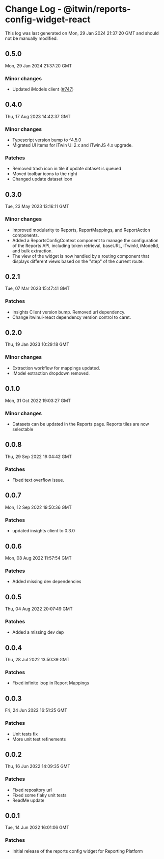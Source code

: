 # Change Log - @itwin/reports-config-widget-react

This log was last generated on Mon, 29 Jan 2024 21:37:20 GMT and should not be manually modified.

<!-- Start content -->

## 0.5.0

Mon, 29 Jan 2024 21:37:20 GMT

### Minor changes

- Updated iModels client ([#747](https://github.com/iTwin/viewer-components-react/pull/747))

## 0.4.0
Thu, 17 Aug 2023 14:42:37 GMT

### Minor changes

- Typescript version bump to ^4.5.0
- Migrated UI items for iTwin UI 2.x and iTwinJS 4.x upgrade.

### Patches

- Removed trash icon in tile if update dataset is queued
- Moved toolbar icons to the right
- Changed update dataset icon

## 0.3.0
Tue, 23 May 2023 13:16:11 GMT

### Minor changes

- Improved modularity to Reports, ReportMappings, and ReportAction components.
- Added a ReportsConfigContext component to manage the configuration of the Reports API, including token retrieval, baseURL, iTwinId, iModelId, and bulk extraction.
- The view of the widget is now handled by a routing component that displays different views based on the "step" of the current route.

## 0.2.1
Tue, 07 Mar 2023 15:47:41 GMT

### Patches

- Insights Client version bump. Removed url dependency.
- Change itwinui-react dependency version control to caret.

## 0.2.0
Thu, 19 Jan 2023 10:29:18 GMT

### Minor changes

- Extraction workflow for mappings updated.
- IModel extraction dropdown removed.

## 0.1.0
Mon, 31 Oct 2022 19:03:27 GMT

### Minor changes

- Datasets can be updated in the Reports page. Reports tiles are now selectable

## 0.0.8
Thu, 29 Sep 2022 19:04:42 GMT

### Patches

- Fixed text overflow issue.

## 0.0.7
Mon, 12 Sep 2022 19:50:36 GMT

### Patches

- updated insights client to 0.3.0

## 0.0.6
Mon, 08 Aug 2022 11:57:54 GMT

### Patches

- Added missing dev dependencies

## 0.0.5
Thu, 04 Aug 2022 20:07:49 GMT

### Patches

- Added a missing dev dep

## 0.0.4
Thu, 28 Jul 2022 13:50:39 GMT

### Patches

- Fixed infinite loop in Report Mappings

## 0.0.3
Fri, 24 Jun 2022 16:51:25 GMT

### Patches

- Unit tests fix
- More unit test refinements 

## 0.0.2
Thu, 16 Jun 2022 14:09:35 GMT

### Patches

- Fixed repository url
- Fixed some flaky unit tests
- ReadMe update

## 0.0.1
Tue, 14 Jun 2022 16:01:06 GMT

### Patches

- Initial release of the reports config widget for Reporting Platform
